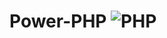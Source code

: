 # Power-PHP ![PHP](https://img.shields.io/badge/c++-%2300599C.svg?style=for-the-badge&logo=c%2B%2B&logoColor=white) 
